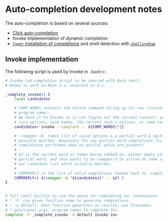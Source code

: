 # Auto-completion development notes

The auto-completion is based on several sources:
- [Click auto-completion](https://click.palletsprojects.com/en/8.0.x/shell-completion/?highlight=completions#enabling-completion)
- Invoke implementation of dynamic completion
- [`typer` installation of completions](https://github.com/tiangolo/typer/blob/master/typer/completion.py) and shell detection with [`shellingham`](https://github.com/sarugaku/shellingham)

## Invoke implementation

The following script is used by Invoke in `.bashrc`:

```bash
# Invoke tab-completion script to be sourced with Bash shell.
# Known to work on Bash 3.x, untested on 4.x.

_complete_invoke() {
    local candidates

    # COMP_WORDS contains the entire command string up til now (including
    # program name).
    # We hand it to Invoke so it can figure out the current context: spit back
    # core options, task names, the current task's options, or some combo.
    candidates=`invoke --complete -- ${COMP_WORDS[*]}`

    # `compgen -W` takes list of valid options & a partial word & spits back
    # possible matches. Necessary for any partial word completions (vs
    # completions performed when no partial words are present).
    #
    # $2 is the current word or token being tabbed on, either empty string or a
    # partial word, and thus wants to be compgen'd to arrive at some subset of
    # our candidate list which actually matches.
    #
    # COMPREPLY is the list of valid completions handed back to `complete`.
    COMPREPLY=( $(compgen -W "${candidates}" -- $2) )
}


# Tell shell builtin to use the above for completing our invocations.
# * -F: use given function name to generate completions.
# * -o default: when function generates no results, use filenames.
# * positional args: program names to complete for.
complete -F _complete_invoke -o default invoke inv
```
